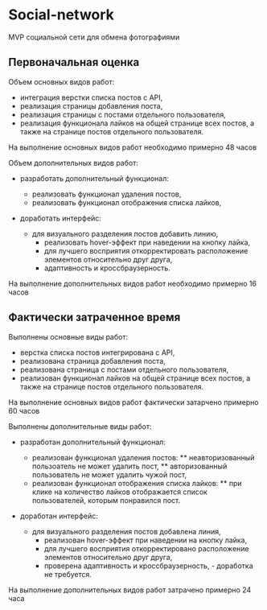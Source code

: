# Social-network

MVP социальной сети для обмена фотографиями

## Первоначальная оценка

Объем основных видов работ: 

 - интеграция верстки списка постов с API,
 - реализация страницы добавления поста,
 - реализация страницы с постами отдельного пользователя,
 - реализация функционала лайков на общей странице всех постов, а также на странице постов отдельного пользователя.

На выполнение основных видов работ необходимо примерно 48 часов

Объем дополнительных видов работ: 

- разработать дополнительный функционал:
  
	 * реализовать функционал удаления постов,
	 * реализовать функционал отображения списка лайков,
    
- доработать интерфейс:
  
   * для визуального разделения постов добавить линию,
	 * реализовать hover-эффект при наведении на кнопку лайка,
	 * для лучшего восприятия откорректировать расположение элементов относительно друг друга,
	 * адаптивность и кроссбраузерность.
 
На выполнение дополнительных видов работ необходимо примерно 16 часов

## Фактически затраченное время

Выполнены основные виды работ: 

 - верстка списка постов интегрирована с API,
 - реализована страница добавления поста,
 - реализована страница с постами отдельного пользователя,
 - реализован функционал лайков на общей странице всех постов, а также на странице постов отдельного пользователя.

На выполнение основных видов работ фактически затарчено примерно 60 часов

Выполнены дополнительные виды работ: 

- разработан дополнительный функционал:
  
	 * реализован функционал удаления постов:
      ** неавторизованный пользоатель не может удалить пост,
      ** авторизованный пользователь не может удалить чужой пост,
	 * реализован функционал отображения списка лайков:
      ** при клике на количество лайков отображается список пользователей, которым понравился пост.
    
- доработан интерфейс:
  
   * для визуального разделения постов добавлена линия,
	 * реализован hover-эффект при наведении на кнопку лайка,
	 * для лучшего восприятия откорректировано расположение элементов относительно друг друга,
	 * проверена адаптивность и кроссбраузерность, - доработка не требуется.
 
На выполнение дополнительных видов работ затрачено примерно 24 часа

